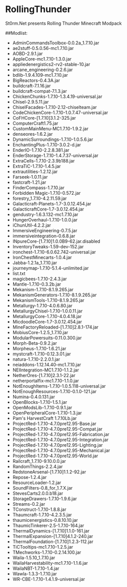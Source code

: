 # RollingThunder
St0rm.Net presents Rolling Thunder Minecraft Modpack

##Modlist:

* AdminCommandsToolbox-0.0.2a_1.7.10.jar
* ae2stuff-0.5.0.56-mc1.7.10.jar
* AOBD-2.9.1.jar
* AppleCore-mc1.7.10-1.3.0.jar
* appliedenergistics2-rv2-stable-10.jar
* arcane_engineering-0.2.6.jar
* bdlib-1.9.4.109-mc1.7.10.jar
* BigReactors-0.4.3A.jar
* buildcraft-7.1.16.jar
* buildcraft-compat-7.1.3.jar
* ChickenChunks-1.7.10-1.3.4.19-universal.jar
* Chisel-2.9.5.11.jar
* ChiselFacades-1.7.10-2.12-chiselteam.jar
* CodeChickenCore-1.7.10-1.0.7.47-universal.jar
* CoFHCore-[1.7.10]3.1.2-325.jar
* ComputerCraft1.75.jar
* CustomMainMenu-MC1.7.10-1.9.2.jar
* denseores-1.6.2.jar
* DynamicSurroundings-1.7.10-1.0.5.6.jar
* EnchantingPlus-1.7.10-3.0.2-d.jar
* EnderIO-1.7.10-2.2.8.381.jar
* EnderStorage-1.7.10-1.4.7.37-universal.jar
* ExtraCells-1.7.10-2.3.9b188.jar
* ExtraTiC-1.7.10-1.4.5.jar
* extrautilities-1.2.12.jar
* Farseek-1.0.11.jar
* fastcraft-1.21.jar
* FinderCompass-1.7.10.jar
* Forbidden Magic-1.7.10-0.572.jar
* forestry_1.7.10-4.2.11.59.jar
* Galacticraft-Planets-1.7-3.0.12.454.jar
* GalacticraftCore-1.7-3.0.12.454.jar
* gendustry-1.6.3.132-mc1.7.10.jar
* HungerOverhaul-1.7.10-1.0.0.jar
* iChunUtil-4.2.2.jar
* ImmersiveEngineering-0.7.5.jar
* immersiveintegration-0.6.8.jar
* INpureCore-[1.7.10]1.0.0B9-62.jar.disabled
* InventoryTweaks-1.59-dev-152.jar
* ironchest-1.7.10-6.0.62.742-universal.jar
* IronChestMinecarts-1.0.4.jar
* Jabba-1.2.1a_1.7.10.jar
* journeymap-1.7.10-5.1.4-unlimited.jar
* list.txt
* magicbees-1.7.10-2.4.3.jar
* Mantle-1.7.10-0.3.2b.jar
* Mekanism-1.7.10-8.1.9.265.jar
* MekanismGenerators-1.7.10-8.1.9.265.jar
* MekanismTools-1.7.10-8.1.9.265.jar
* Metallurgy-1.7.10-4.0.6.80.jar
* MetallurgyChisel-1.7.10-1.0.0.11.jar
* MetallurgyCore-1.7.10-4.0.4.18.jar
* MicdoodleCore-1.7-3.0.12.454.jar
* MineFactoryReloaded-[1.7.10]2.8.1-174.jar
* MobiusCore-1.2.5_1.7.10.jar
* ModularPowersuits-0.11.0.300.jar
* Morph-Beta-0.9.2.jar
* Morpheus-1.7.10-1.6.21.jar
* mystcraft-1.7.10-0.12.3.01.jar
* natura-1.7.10-2.2.0.1.jar
* neiaddons-1.12.14.40-mc1.7.10.jar
* NEIIntegration-MC1.7.10-1.1.2.jar
* NetherOres-[1.7.10]2.3.1-22.jar
* netherportalfix-mc1.7.10-1.1.0.jar
* NotEnoughItems-1.7.10-1.0.5.118-universal.jar
* NotEnoughResources-1.7.10-0.1.0-121.jar
* Numina-0.4.0.131.jar
* OpenBlocks-1.7.10-1.5.1.jar
* OpenModsLib-1.7.10-0.9.1.jar
* OpenPeripheralCore-1.7.10-1.3.jar
* Pam's HarvestCraft 1.7.10Lb.jar
* ProjectRed-1.7.10-4.7.0pre12.95-Base.jar
* ProjectRed-1.7.10-4.7.0pre12.95-Compat.jar
* ProjectRed-1.7.10-4.7.0pre12.95-Fabrication.jar
* ProjectRed-1.7.10-4.7.0pre12.95-Integration.jar
* ProjectRed-1.7.10-4.7.0pre12.95-Lighting.jar
* ProjectRed-1.7.10-4.7.0pre12.95-Mechanical.jar
* ProjectRed-1.7.10-4.7.0pre12.95-World.jar
* Railcraft_1.7.10-9.10.0.0.jar
* RandomThings-2.2.4.jar
* RedstoneArsenal-[1.7.10]1.1.2-92.jar
* Repose-1.2.4.jar
* ResourceLoader-1.2.jar
* SoundFilters-0.8_for_1.7.X.jar
* StevesCarts2.0.0.b18.jar
* StorageDrawers-1.7.10-1.9.6.jar
* Streams-0.2.jar
* TConstruct-1.7.10-1.8.8.jar
* Thaumcraft-1.7.10-4.2.3.5.jar
* thaumicenergistics-0.8.10.10.jar
* ThaumicTinkerer-2.5-1.7.10-164.jar
* ThermalDynamics-[1.7.10]1.1.0-161.jar
* ThermalExpansion-[1.7.10]4.1.2-240.jar
* ThermalFoundation-[1.7.10]1.2.3-112.jar
* TiCTooltips-mc1.7.10-1.2.5.jar
* TMechworks-1.7.10-0.2.14.100.jar
* Waila-1.5.10_1.7.10.jar
* WailaHarvestability-mc1.7.10-1.1.6.jar
* WailaNBT-1.7.10-1.4.jar
* Wawla-1.3.3-1.7.10.jar
* WR-CBE-1.7.10-1.4.1.9-universal.jar